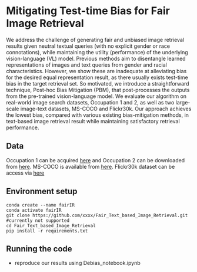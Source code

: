 # Mitigating Test-time Bias for Fair Image Retrieval

We address the challenge of generating fair and unbiased image retrieval results given neutral textual queries (with no explicit gender or race connotations), while maintaining the utility (performance) of the underlying vision-language (VL) model. Previous methods aim to disentangle learned representations of images and text queries from gender and racial characteristics. However, we show these are inadequate at alleviating bias for the desired equal representation result, as there usually exists test-time bias in the target retrieval set. So motivated, we introduce a straightforward technique, Post-hoc Bias Mitigation (PBM), that post-processes the outputs from the pre-trained vision-language model. We evaluate our algorithm on real-world image search datasets, Occupation 1 and 2, as well as two large-scale image-text datasets, MS-COCO and Flickr30k. Our approach achieves the lowest bias, compared with various existing bias-mitigation methods, in text-based image retrieval result while maintaining satisfactory retrieval performance.

## Data

Occupation 1 can be acquired [here](https://github.com/mjskay/gender-in-image-search) and Occupation 2 can be downloaded from  [here](https://drive.google.com/drive/folders/1j9I5ESc-7NRCZ-zSD0C6LHjeNp42RjkJ?usp=drive_link). MS-COCO is available from [here](https://cocodataset.org/#home). Flickr30k dataset can be access via [here](https://shannon.cs.illinois.edu/DenotationGraph/.)

## Environment setup

~~~
conda create --name fairIR
conda activate fairIR
git clone https://github.com/xxxx/Fair_Text_based_Image_Retrieval.git #currently not supported
cd Fair_Text_based_Image_Retrieval
pip install -r requirements.txt
~~~


## Running the code
- reproduce our results using Debias_notebook.ipynb


